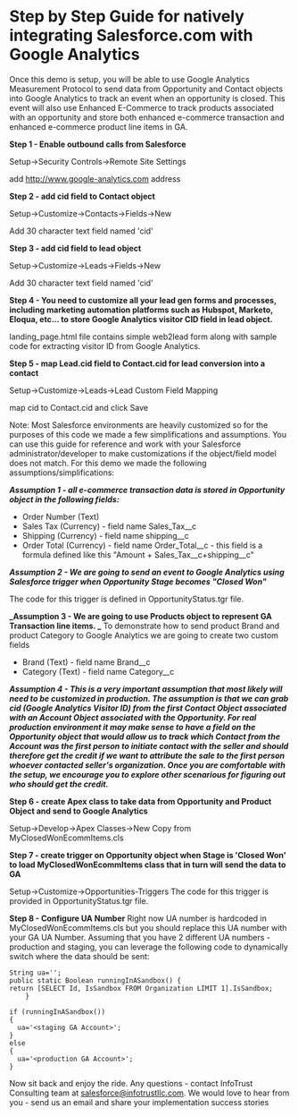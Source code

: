 # Step by Step Guide for natively integrating Salesforce.com with Google Analytics

Once this demo is setup, you will be able to use Google Analytics Measurement Protocol to send data from Opportunity and Contact objects into Google Analytics to track an event when an opportunity is closed. This event will also use Enhanced E-Commerce to track products associated with an opportunity and store both enhanced e-commerce transaction and enhanced e-commerce product line items in GA. 

**Step 1 - Enable outbound calls from Salesforce**

Setup->Security Controls->Remote Site Settings

add http://www.google-analytics.com address

**Step 2 - add cid field to Contact object**

Setup->Customize->Contacts->Fields->New

Add 30 character text field named 'cid'

**Step 3 - add cid field to lead object**

Setup->Customize->Leads->Fields->New

Add 30 character text field named 'cid'

**Step 4 - You need to customize all your lead gen forms and processes, including marketing automation platforms such as Hubspot, Marketo, Eloqua, etc... to store Google Analytics visitor CID field in lead object.**

landing_page.html file contains simple web2lead form along with sample code for extracting visitor ID from Google Analytics. 

**Step 5 - map Lead.cid field to Contact.cid for lead conversion into a contact**

Setup->Customize->Leads->Lead Custom Field Mapping

map cid to Contact.cid and click Save

Note: Most Salesforce environments are heavily customized so for the purposes of this code we made a few simplifications and assumptions. You can use this guide for reference and work with your Salesforce administrator/developer to make customizations if the object/field model does not match. For this demo we made the following assumptions/simplifications:

**_Assumption 1 - all e-commerce transaction data is stored in Opportunity object in the following fields:_**

- Order Number (Text)
- Sales Tax (Currency) - field name Sales_Tax__c
- Shipping (Currency) - field name shipping__c
- Order Total (Currency) - field name Order_Total__c - this field is a formula defined like this "Amount + Sales_Tax__c+shipping__c"

**_Assumption 2 - We are going to send an event to Google Analytics using Salesforce trigger when Opportunity Stage becomes "Closed Won"_**

The code for this trigger is defined in OpportunityStatus.tgr file.

**_Assumption 3 - We are going to use Products object to represent GA Transaction line items. _**
To demonstrate how to send product Brand and product Category to Google Analytics we are going to create two custom fields
- Brand (Text) - field name Brand__c
- Category (Text) - field name Category__c

**_Assumption 4 - This is a very important assumption that most likely will need to be customized in production. The assumption is that we can grab cid (Google Analytics Visitor ID) from the first Contact Object associated with an Account Object associated with the Opportunity. For real production environment it may make sense to have a field on the Opportunity object that would allow us to track which Contact from the Account was the first person to initiate contact with the seller and should therefore get the credit if we want to attribute the sale to the first person whoever contacted seller's organization. Once you are comfortable with the setup, we encourage you to explore other scenarious for figuring out who should get the credit._**

**Step 6 - create Apex class to take data from Opportunity and Product Object and send to Google Analytics**

Setup->Develop->Apex Classes->New
Copy from MyClosedWonEcommItems.cls

**Step 7 - create trigger on Opportunity object when Stage is 'Closed Won' to load MyClosedWonEcommItems class that in turn will send the data to GA**

Setup->Customize->Opportunities-Triggers
The code for this trigger is provided in OpportunityStatus.tgr file.

**Step 8 - Configure UA Number**
Right now UA number is hardcoded in MyClosedWonEcommItems.cls but you should replace this UA number with your GA UA Number. Assuming that you have 2 different UA numbers - production and staging, you can leverage the following code to dynamically switch where the data should be sent:

```
String ua='';
public static Boolean runningInASandbox() {
return [SELECT Id, IsSandbox FROM Organization LIMIT 1].IsSandbox;
    }    
    
if (runningInASandbox()) 
{
  ua='<staging GA Account>';
}
else
{
  ua='<production GA Account>';
}
```


Now sit back and enjoy the ride. Any questions - contact InfoTrust Consulting team at salesforce@infotrustllc.com. We would love to hear from you - send us an email and share your implementation success stories
